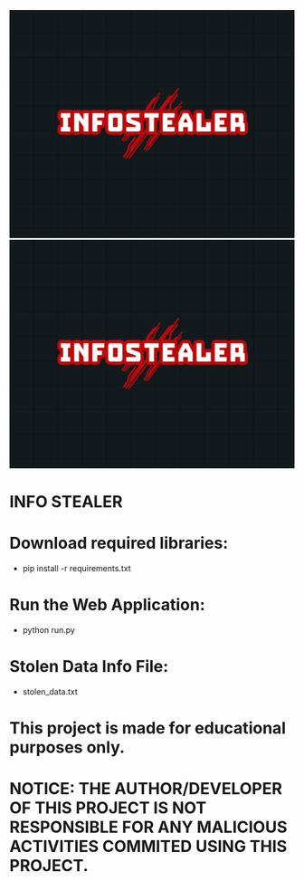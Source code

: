 ![Screenshot](InfoStealer_logo.png)
[![Video Thumbnail](InfoStealer_logo.png)](https://www.youtube.com/watch?v=o5i6vuKvwzI)

# INFO STEALER

# Download required libraries:
* pip install -r requirements.txt

# Run the Web Application:
* python run.py

# Stolen Data Info File:
* stolen_data.txt

# This project is made for educational purposes only.
# NOTICE: THE AUTHOR/DEVELOPER OF THIS PROJECT IS NOT RESPONSIBLE FOR ANY MALICIOUS ACTIVITIES COMMITED USING THIS PROJECT.
